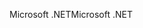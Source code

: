 <span data-ttu-id="1a4ba-101">Microsoft .NET</span><span class="sxs-lookup"><span data-stu-id="1a4ba-101">Microsoft .NET</span></span>